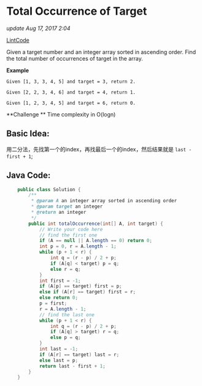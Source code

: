 # Total Occurrence of Target

_update Aug 17, 2017 2:04_

[LintCode](http://www.lintcode.com/en/problem/total-occurrence-of-target/)

Given a target number and an integer array sorted in ascending order. Find the total number of occurrences of target in the array.

**Example**

```
Given [1, 3, 3, 4, 5] and target = 3, return 2.

Given [2, 2, 3, 4, 6] and target = 4, return 1.

Given [1, 2, 3, 4, 5] and target = 6, return 0.
```

**Challenge ** Time complexity in O(logn)

## Basic Idea:

用二分法，先找第一个的index，再找最后一个的index，然后结果就是 `last - first + 1`;

## Java Code:

```java
    public class Solution {
        /**
         * @param A an integer array sorted in ascending order
         * @param target an integer
         * @return an integer
         */
        public int totalOccurrence(int[] A, int target) {
            // Write your code here
            // find the first one
            if (A == null || A.length == 0) return 0;
            int p = 0, r = A.length - 1;
            while (p + 1 < r) {
                int q = (r - p) / 2 + p;
                if (A[q] < target) p = q;
                else r = q;
            }
            int first = -1;
            if (A[p] == target) first = p;
            else if (A[r] == target) first = r;
            else return 0;
            p = first;
            r = A.length - 1;
            // find the last one
            while (p + 1 < r) {
                int q = (r - p) / 2 + p;
                if (A[q] > target) r = q;
                else p = q;
            }
            int last = -1;
            if (A[r] == target) last = r;
            else last = p;
            return last - first + 1;
        }
    }
```
